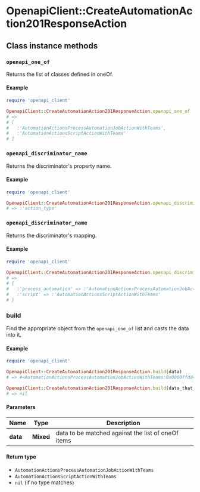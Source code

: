 # OpenapiClient::CreateAutomationAction201ResponseAction

## Class instance methods

### `openapi_one_of`

Returns the list of classes defined in oneOf.

#### Example

```ruby
require 'openapi_client'

OpenapiClient::CreateAutomationAction201ResponseAction.openapi_one_of
# =>
# [
#   :'AutomationActionsProcessAutomationJobActionWithTeams',
#   :'AutomationActionsScriptActionWithTeams'
# ]
```

### `openapi_discriminator_name`

Returns the discriminator's property name.

#### Example

```ruby
require 'openapi_client'

OpenapiClient::CreateAutomationAction201ResponseAction.openapi_discriminator_name
# => :'action_type'
```

### `openapi_discriminator_name`

Returns the discriminator's mapping.

#### Example

```ruby
require 'openapi_client'

OpenapiClient::CreateAutomationAction201ResponseAction.openapi_discriminator_mapping
# =>
# {
#   :'process_automation' => :'AutomationActionsProcessAutomationJobActionWithTeams',
#   :'script' => :'AutomationActionsScriptActionWithTeams'
# }
```

### build

Find the appropriate object from the `openapi_one_of` list and casts the data into it.

#### Example

```ruby
require 'openapi_client'

OpenapiClient::CreateAutomationAction201ResponseAction.build(data)
# => #<AutomationActionsProcessAutomationJobActionWithTeams:0x00007fdd4aab02a0>

OpenapiClient::CreateAutomationAction201ResponseAction.build(data_that_doesnt_match)
# => nil
```

#### Parameters

| Name | Type | Description |
| ---- | ---- | ----------- |
| **data** | **Mixed** | data to be matched against the list of oneOf items |

#### Return type

- `AutomationActionsProcessAutomationJobActionWithTeams`
- `AutomationActionsScriptActionWithTeams`
- `nil` (if no type matches)

